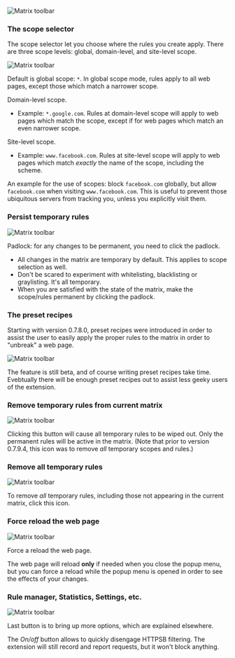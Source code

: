 ![Matrix toolbar](https://raw.github.com/gorhill/httpswitchboard/master/doc/img/popupmenu-toolbar-1.png)

### The scope selector

The scope selector let you choose where the rules you create apply. There are three scope levels: global, domain-level, and site-level scope.

![Matrix toolbar](https://raw.github.com/gorhill/httpswitchboard/master/doc/img/popupmenu-toolbar-2.png)

Default is global scope: `*`. In global scope mode, rules apply to all web pages, except those which match a narrower scope.

Domain-level scope.
- Example: `*.google.com`. Rules at domain-level scope will apply to web pages which match the scope, except if for web pages which match an even narrower scope.

Site-level scope.
- Example: `www.facebook.com`. Rules at site-level scope will apply to web pages which match *exactly* the name of the scope, including the scheme.

An example for the use of scopes: block `facebook.com` globally, but allow `facebook.com` when visiting `www.facebook.com`. This is useful to prevent those ubiquitous servers from tracking you, unless you explicitly visit them.

### Persist temporary rules

![Matrix toolbar](https://raw.github.com/gorhill/httpswitchboard/master/doc/img/popupmenu-toolbar-3.png)

Padlock: for any changes to be permanent, you need to click the padlock.
- All changes in the matrix are temporary by default. This applies to scope selection as well.
- Don't be scared to experiment with whitelisting, blacklisting or graylisting. It's all temporary.
- When you are satisfied with the state of the matrix, make the scope/rules permanent by clicking the padlock.

### The preset recipes

Starting with version 0.7.8.0, preset recipes were introduced in order to assist the user to easily apply the proper rules to the matrix in order to "unbreak" a web page.

![Matrix toolbar](https://raw.github.com/gorhill/httpswitchboard/master/doc/img/popupmenu-toolbar-4.png)

The feature is still beta, and of course writing preset recipes take time. Evebtually there will be enough preset recipes out to assist less geeky users of the extension.

### Remove temporary rules from current matrix

![Matrix toolbar](https://raw.github.com/gorhill/httpswitchboard/master/doc/img/popupmenu-toolbar-5.png)

Clicking this button will cause all temporary rules to be wiped out. Only the permanent rules will be active in the matrix. (Note that prior to version 0.7.9.4, this icon was to remove *all* temporary scopes and rules.)

### Remove all temporary rules

![Matrix toolbar](https://raw.github.com/gorhill/httpswitchboard/master/doc/img/popupmenu-toolbar-6.png)

To remove *all* temporary rules, including those not appearing in the current matrix, click this icon.

### Force reload the web page

![Matrix toolbar](https://raw.github.com/gorhill/httpswitchboard/master/doc/img/popupmenu-toolbar-7.png)

Force a reload the web page.

The web page will reload **only** if needed when you close the popup menu, but you can force a reload while the popup menu is opened in order to see the effects of your changes.

### Rule manager, Statistics, Settings, etc.

![Matrix toolbar](https://raw.github.com/gorhill/httpswitchboard/master/doc/img/popupmenu-toolbar-8.png)

Last button is to bring up more options, which are explained elsewhere.

The _On/off_ button allows to quickly disengage HTTPSB filtering. The extension will still record and report requests, but it won't block anything.